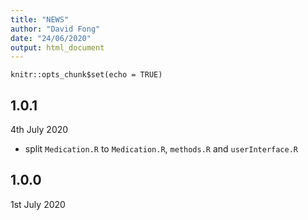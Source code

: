 ```yaml
---
title: "NEWS"
author: "David Fong"
date: "24/06/2020"
output: html_document
---
```


```{r setup, include=FALSE}
knitr::opts_chunk$set(echo = TRUE)
```

## 1.0.1
4th July 2020

* split `Medication.R` to `Medication.R`, `methods.R` and `userInterface.R`

## 1.0.0
1st July 2020
